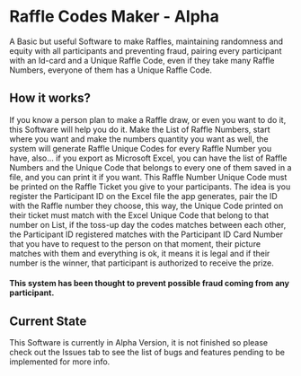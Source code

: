 # Raffle Codes Maker - Alpha
A Basic but useful Software to make Raffles, maintaining randomness and equity with all participants and preventing fraud, pairing every participant with an Id-card and a Unique Raffle Code, even if they take many Raffle Numbers, everyone of them has a Unique Raffle Code.

## How it works?
If you know a person plan to make a Raffle draw, or even you want to do it, this Software will help you do it.
Make the List of Raffle Numbers, start where you want and make the numbers quantity you want as well, the system will generate Raffle Unique Codes for every Raffle Number you have, also... if you export as Microsoft Excel, you can have the list of Raffle Numbers and the Unique Code that belongs to every one of them saved in a file, and you can print it if you want. This Raffle Number Unique Code must be printed on the Raffle Ticket you give to your participants. The idea is you register the Participant ID on the Excel file the app generates, pair the ID with the Raffle number they choose, this way, the Unique Code printed on their ticket must match with the Excel Unique Code that belong to that number on List, if the toss-up day the codes matches between each other, the Participant ID registered matches with the Participant ID Card Number that you have to request to the person on that moment, their picture matches with them and everything is ok, it means it is legal and if their number is the winner, that participant is authorized to receive the prize. 

#### This system has been thought to prevent possible fraud coming from any participant.

## Current State
This Software is currently in Alpha Version, it is not finished so please check out the Issues tab to see the list of bugs and features pending to be implemented for more info.
